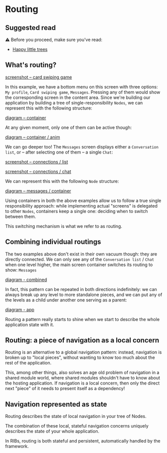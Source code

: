 # Routing

## Suggested read

⚠️ Before you proceed, make sure you've read:
- [Happy little trees](happy-little-trees.md)

## What's routing?

[screenshot – card swiping game]()

In this example, we have a bottom menu on this screen with three options: ```My profile```, ```Card swiping game```, ```Messages```. Pressing any of them would show the corresponding screen in the content area. Since we're building our application by building a tree of single-responsibility ```Nodes```, we can represent this with the following structure:

[diagram – container]()

At any given moment, only one of them can be active though:

[diagram – container / anim]()

We can go deeper too! The ```Messages``` screen displays either a ```Conversation list```, or – after selecting one of them – a single ```Chat```:

[screenshot – connections / list]()

[screenshot – connections / chat]()

We can represent this with the following ```Node``` structure:

[diagram – messages / container]()

Using containers in both the above examples allow us to follow a true single responsibility approach: while implementing actual "screens" is delegated to other ```Nodes```, containers keep a single one: deciding when to switch between them.

This switching mechanism is what we refer to as routing.


## Combining individual routings

The two examples above don't exist in their own vacuum though: they are directly connected. We can only see any of the ```Conversation list``` / ```Chat``` when one level higher, the main screen container switches its routing to show: ```Messages```

[diagram - combined]()


In fact, this pattern can be repeated in both directions indefinitely: we can always break up any level to more standalone pieces, and we can put any of the levels as a child under another one serving as a parent:

[diagram - app]()

Routing a pattern really starts to shine when we start to describe the whole application state with it.


## Routing: a piece of navigation as a local concern

Routing is an alternative to a global navigation pattern: instead, navigation is broken up to "local pieces", without wanting to know too much about the rest of the application.

This, among other things, also solves an age old problem of navigation in a shared module world, where shared modules shouldn't have to know about the hosting application. If navigation is a local concern, then only the direct next "piece" of it needs to present itself as a dependency!


## Navigation represented as state 

Routing describes the state of local navigation in your tree of Nodes.

The combination of these local, stateful navigation concerns uniquely describes the state of your whole application. 

In RIBs, routing is both stateful and persistent, automatically handled by the framework.

